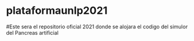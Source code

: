 # plataformaunlp2021
#Este sera el repositorio oficial 2021 donde se alojara el codigo del simulor del Pancreas artificial
